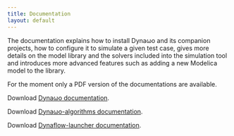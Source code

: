 ```yaml
---
title: Documentation
layout: default
---
```

<!--
    Except where otherwise noted, content in this website is Copyright (c)
    2015-2019, RTE (http://www.rte-france.com) and licensed under a
    CC-BY-4.0 (https://creativecommons.org/licenses/by/4.0/)
    license. All rights reserved.
-->
The documentation explains how to install Dyna&omega;o and its companion projects, how to configure it to simulate a given test case, gives more details on the model library and the solvers included into the simulation tool and introduces more advanced features such as adding a new Modelica model to the library.

For the moment only a PDF version of the documentations are available.

Download [Dyna&omega;o documentation](https://github.com/dynawo/dynawo/releases/download/v1.4.0/DynawoDocumentation.zip).

Download [Dyna&omega;o-algorithms documentation](https://github.com/dynawo/dynawo-algorithms/releases/download/v1.4.0/DynawoAlgorithmsDocumentation.pdf).

Download [Dynaflow-launcher documentation](https://github.com/dynawo/dynaflow-launcher/releases/download/v1.4.0/DynaflowLauncherDocumentation.pdf).
